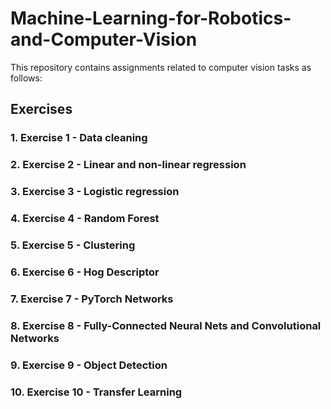 # Machine-Learning-for-Robotics-and-Computer-Vision

This repository contains assignments related to computer vision tasks as follows:
## Exercises

### 1. Exercise 1 - Data cleaning

### 2. Exercise 2 - Linear and non-linear regression

### 3. Exercise 3 - Logistic regression

### 4. Exercise 4 - Random Forest

### 5. Exercise 5 - Clustering

### 6. Exercise 6 - Hog Descriptor

### 7. Exercise 7 - PyTorch Networks

### 8. Exercise 8 - Fully-Connected Neural Nets and Convolutional Networks

### 9. Exercise 9 - Object Detection

### 10. Exercise 10 - Transfer Learning








